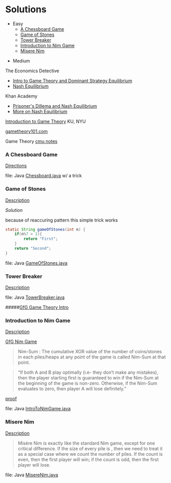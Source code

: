 # Solutions
- Easy
	* [A Chessboard Game](#a-chessboard-game)
	- [Game of Stones](#game-of-stones)
	- [Tower Breaker](#tower-breaker)
	- [Introduction to Nim Game](#introduction-to-nim-game)
	- [Misere Nim](#misere-nim)
* Medium

The Economics Detective

* [Intro to Game Theory and Dominant Strategy Equilibrium](https://www.youtube.com/watch?v=3Y1WpytiHKE)
* [Nash Equilibrium](https://www.youtube.com/watch?annotation_id=annotation_471559&feature=iv&src_vid=3Y1WpytiHKE&v=5o6MFTJGwuc)

Khan Academy

* [Prisoner's Dillema and Nash Equilibrium](https://www.youtube.com/watch?v=UkXI-zPcDIM)
* [More on Nash Equilibrium](https://www.youtube.com/watch?v=ewu_7Dmj_18)

[Introduction to Game Theory](http://home.ku.edu.tr/~lkockesen/teaching/econ333/lectnotes/uggame.pdf) KU, NYU

[gametheory101.com](http://gametheory101.com/)

Game Theory [cmu notes](http://www.cs.cmu.edu/afs/cs/academic/class/15859-f01/www/notes/comb.pdf)


### A Chessboard Game
[Directions](https://www.hackerrank.com/challenges/a-chessboard-game-1/problem)

file: Java [Chessboard.java](Chessboard.java) w/ a trick

### Game of Stones
[Description](https://www.hackerrank.com/challenges/game-of-stones-1/problem)

_Solution_

because of reaccuring pattern this simple trick works
```java
static String gameOfStones(int n) {
    if(n%7 > 1){
        return "First";
    }
    return "Second";
}
```
file: Java [GameOfStones.java](GameOfStones.java)

### Tower Breaker
[Description](https://www.hackerrank.com/challenges/tower-breakers-1/problem)

file: Java [TowerBreaker.java](TowerBreaker.java)

#####[GfG Game Theory Intro](https://www.geeksforgeeks.org/introduction-to-combinatorial-game-theory/)


### Introduction to Nim Game
[Description](https://www.hackerrank.com/challenges/nim-game-1/problem)

[GfG Nim Game](https://www.geeksforgeeks.org/combinatorial-game-theory-set-2-game-nim/)

>Nim-Sum : The cumulative XOR value of the number of coins/stones in each piles/heaps at any point of the game is called Nim-Sum at that point.

>“If both A and B play optimally (i.e- they don’t make any mistakes), then the player starting first is guaranteed to win if the Nim-Sum at the beginning of the game is non-zero. Otherwise, if the Nim-Sum evaluates to zero, then player A will lose definitely.”

[proof](https://en.wikipedia.org/wiki/Nim#Proof_of_the_winning_formula)

file: Java [IntroToNimGame.java](IntroToNimGame.java)

### Misere Nim
[Description](https://www.hackerrank.com/challenges/misere-nim-1/problem)

>Misère Nim is exactly like the standard Nim game, except for one critical difference. If the size of every pile is , then we need to treat it as a special case where we count the number of piles. If the count is even, then the first player will win; if the count is odd, then the first player will lose.

file: Java [MisereNim.java](MisereNim.java)

